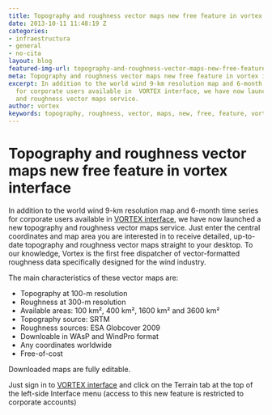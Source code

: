 ```yaml
---
title: Topography and roughness vector maps new free feature in vortex interface
date: 2013-10-11 11:48:19 Z
categories:
- infraestructura
- general
- no-cita
layout: blog
featured-img-url: topography-and-roughness-vector-maps-new-free-feature-in-vortex-interface.png
meta: Topography and roughness vector maps new free feature in vortex interface
excerpt: In addition to the world wind 9-km resolution map and 6-month time series
  for corporate users available in  VORTEX interface, we have now launched a new topography
  and roughness vector maps service.
author: vortex
keywords: topography, roughness, vector, maps, new, free, feature, vortex, interface
---
```


# Topography and roughness vector maps new free feature in vortex interface

In addition to the world wind 9-km resolution map and 6-month time series for corporate users available in  [VORTEX interface](http://vortex.us2.list-manage.com/track/click?u=0bf80c7042a06b8b5c7117de7&id=b167ef570f&e=d0ef871ed3), we have now launched a new topography and roughness vector maps service. Just enter the central coordinates and map area you are interested in to receive detailed, up-to-date topography and roughness vector maps straight to your desktop. To our knowledge, Vortex is the first free dispatcher of vector-formatted roughness data specifically designed for the wind industry.

The main characteristics of these vector maps are:

- Topography at 100-m resolution
- Roughness at 300-m resolution
- Available areas:
  100 km², 400 km², 1600 km² and 3600 km²
- Topography source: SRTM
- Roughness sources: ESA Globcover 2009
- Downloable in WAsP and WindPro format
- Any coordinates worldwide
- Free-of-cost

Downloaded maps are fully editable.

Just sign in to [VORTEX interface](http://vortex.us2.list-manage1.com/track/click?u=0bf80c7042a06b8b5c7117de7&id=df756155a9&e=d0ef871ed3) and click on the Terrain tab at the top of the left-side Interface menu (access to this new feature is restricted to corporate accounts)